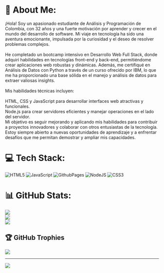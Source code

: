 # 💫 About Me:
¡Hola! Soy un apasionado estudiante de Análisis y Programación de Colombia, con 32 años y una fuerte motivación por aprender y crecer en el mundo del desarrollo de software. Mi viaje en tecnología ha sido una aventura emocionante, impulsada por la curiosidad y el deseo de resolver problemas complejos.<br><br>He completado un bootcamp intensivo en Desarrollo Web Full Stack, donde adquirí habilidades en tecnologías front-end y back-end, permitiéndome crear aplicaciones web robustas y dinámicas. Además, me certifiqué en Análisis de Datos con Python a través de un curso ofrecido por IBM, lo que me ha proporcionado una base sólida en el manejo y análisis de datos para extraer valiosas insights.<br><br>Mis habilidades técnicas incluyen:<br><br>HTML, CSS y JavaScript para desarrollar interfaces web atractivas y funcionales.<br>Node.js para crear servidores eficientes y manejar operaciones en el lado del servidor.<br>Mi objetivo es seguir mejorando y aplicando mis habilidades para contribuir a proyectos innovadores y colaborar con otros entusiastas de la tecnología. Estoy siempre abierto a nuevas oportunidades de aprendizaje y a enfrentar desafíos que me permitan demostrar y ampliar mis capacidades.




# 💻 Tech Stack:
![HTML5](https://img.shields.io/badge/html5-%23E34F26.svg?style=flat-square&logo=html5&logoColor=white) ![JavaScript](https://img.shields.io/badge/javascript-%23323330.svg?style=flat-square&logo=javascript&logoColor=%23F7DF1E) ![GithubPages](https://img.shields.io/badge/github%20pages-121013?style=flat-square&logo=github&logoColor=white) ![NodeJS](https://img.shields.io/badge/node.js-6DA55F?style=flat-square&logo=node.js&logoColor=white) ![CSS3](https://img.shields.io/badge/css3-%231572B6.svg?style=flat-square&logo=css3&logoColor=white)
# 📊 GitHub Stats:
![](https://github-readme-stats.vercel.app/api?username=cesar2106&theme=ocean_dark&hide_border=false&include_all_commits=true&count_private=true)<br/>
![](https://github-readme-streak-stats.herokuapp.com/?user=cesar2106&theme=ocean_dark&hide_border=false)<br/>
![](https://github-readme-stats.vercel.app/api/top-langs/?username=cesar2106&theme=ocean_dark&hide_border=false&include_all_commits=true&count_private=true&layout=compact)

## 🏆 GitHub Trophies
![](https://github-profile-trophy.vercel.app/?username=cesar2106&theme=radical&no-frame=false&no-bg=false&margin-w=4)

---
[![](https://visitcount.itsvg.in/api?id=cesar2106&icon=0&color=12)](https://visitcount.itsvg.in)

<!-- Proudly created with GPRM ( https://gprm.itsvg.in ) -->
